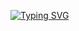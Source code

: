 [![Typing SVG](https://readme-typing-svg.demolab.com?font=Sour+Gummy&size=36&pause=1000&color=151515&vCenter=true&width=500&lines=Hi+there!+%F0%9F%91%8B%F0%9F%8F%BB+I'm+Dongwoo)](https://git.io/typing-svg)
